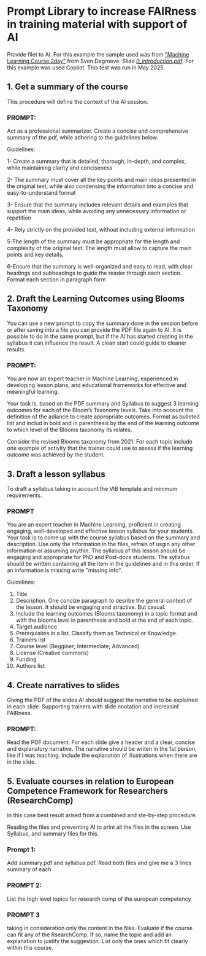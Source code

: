 # Prompt Library to increase FAIRness in training material with support of AI

Provide filet to AI. For this example the sample used was from ["Machine Learning Course 2day"](https://github.com/sdgroeve/Machine-Learning-Course-2days) from Sven Degroeve. Slide [_0_introduction.pdf_](https://github.com/sdgroeve/Machine-Learning-Course-2days/blob/main/slides/0_introduction.pdf).
For this example was used Copilot. This test was run in May 2025.


## 1. Get a summary of the course

This procedure will define the context of the AI session.

### PROMPT:

Act as a professional summarizer. Create a concise and comprehensive summary of the pdf, while adhering to the guidelines below.

Guidelines:  

1- Create a summary that is detailed, thorough, in-depth, and complex, while maintaining clarity and conciseness

2- The summary must cover all the key points and main ideas presented in the original text, while also condensing the information into a concise and easy-to-understand format

3- Ensure that the summary includes relevant details and examples that support the main ideas, while avoiding any unnecessary information or repetition

4- Rely strictly on the provided text, without including external information

5-The length of the summary must be appropriate for the length and complexity of the original text. The length must allow to capture the main points and key details,

6-Ensure that the summary is well-organized and easy to read, with clear headings and subheadings to guide the reader through each section. Format each section in paragraph form




## 2. Draft the Learning Outcomes using Blooms Taxonomy

You can use a new prompt to copy the summary done in the session before or after saving into a file you can provide the PDF file again to AI. It is possible to do in the same prompt, but if the AI has started creating in the syllabus it can influence the result. A clean start could guide to cleaner results.

### PROMPT:

You are now an expert teacher in Machine Learning, experienced in developing lesson plans, and educational frameworks for effective and meaningful learning. 

Your task is, based on the PDF summary and Syllabus to suggest 3 learning outcomes for each of the Bloom’s Taxonomy levels. Take into account the definition of the adiance to create appropriate outcomes. Format as bulleted list and includ in bold and in parenthesis by the end of the learning outcome to which level of the Blooms taxonomy its relates. 

Consider the revised Blooms taxonomy from 2021. For each topic include one example of activity that the trainer could use to assess if the learning outcome was achieved by the student.

## 3. Draft a lesson syllabus

To draft a syllabus taking in account the VIB template and minimum requirements. 

### PROMPT

You are an expert teacher in Machine Learning, proficient in creating engaging, well-developed and effective lesson syllabus for your students. Your task is to come up with the course syllabus based on the summary and description. Use only the information in the files, refrain of usgin any other information or assuming anythin. The syllabus of this lesson should be engaging and appropriate for PhD and Post-docs students. The syllabus should be written containing all the item in the guidelines and in this order. If an information is missing write "missing info".

Guidelines:

1. Title
2. Description. One concize paragraph to desribe the general context of the lesson. It should be engaging and atractive. But casual.
3. Include the learning outcomes (Blooms taxonomy) in a topic format and with the blooms level in parenthesis and bold at the end of each topic.
4. Target audiance
5. Prerequisites in a list. Classify them as Technical or Knowledge.
6. Trainers list
7. Course level (Begginer; Intermediate; Advanced)
8. License (Creative commons)
9. Funding
10. Authors list


## 4. Create narratives to slides

Giving the PDF of the slides AI should suggest the narrative to be explained in each slide. Supporting trainers with slide nnotation and increasinf FAIRness.

### PROMPT:

Read the PDF document. For each slide give a header and a clear, concise and explanatory narrative. The narrative should be writen in the 1st person, like if I was teaching. Include the explanation of illustrations when there are in the slide.

## 5. Evaluate courses in relation to European Competence Framework for Researchers (ResearchComp) 

In this case best result arised from a combined and ste-by-step procedure.

Reading the files and preventing AI to print all the files in the screen. Use Syllabus, and summary files for this.

### Prompt 1:

Add summary.pdf and syllabus.pdf.
Read both files and give me a 3 lines summary of each 

### PROMPT 2:

List the high level topics for research comp of the european competency

### PROMPT 3

taking in consideration only the content in the files. Evaluate if the course can fit any of the RsearchComp. If so, name the topic and add an explanation to justify the suggestion. List only the ones which fit clearly within this course.
